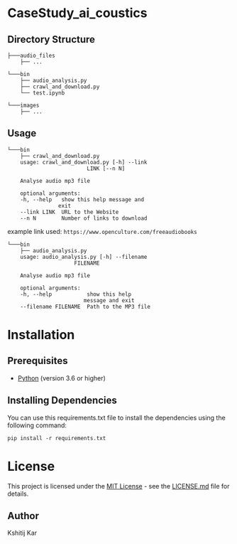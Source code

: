 # CaseStudy_ai_coustics

## Directory Structure

    ├───audio_files
        ├── ...

    └───bin
        ├── audio_analysis.py
        ├── crawl_and_download.py
        └── test.ipynb

    └───images
        ├── ...

## Usage

    └───bin
        ├── crawl_and_download.py
        usage: crawl_and_download.py [-h] --link
                             LINK [--n N]    

        Analyse audio mp3 file

        optional arguments:
        -h, --help   show this help message and    
                    exit
        --link LINK  URL to the Website
        --n N        Number of links to download 
example link used: `https://www.openculture.com/freeaudiobooks`

    └───bin
        ├── audio_analysis.py
        usage: audio_analysis.py [-h] --filename
                         FILENAME

        Analyse audio mp3 file

        optional arguments:
        -h, --help           show this help        
                            message and exit      
        --filename FILENAME  Path to the MP3 file 

# Installation

## Prerequisites
- [Python](https://www.python.org/downloads/) (version 3.6 or higher)

## Installing Dependencies
You can use this requirements.txt file to install the dependencies using the following command:

    pip install -r requirements.txt

# License

This project is licensed under the [MIT License](LICENSE.md) - see the [LICENSE.md](LICENSE.md) file for details.


## Author

Kshitij Kar
